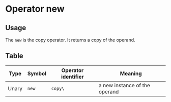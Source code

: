 # Operator new

## Usage
The `new` is the copy operator. It returns a copy of the operand. 

## Table

| Type  | Symbol | Operator identifier | Meaning |
| ----- | ------ | ------------------- | ------- |
| Unary | `new` | `copy\` | a new instance of the operand |